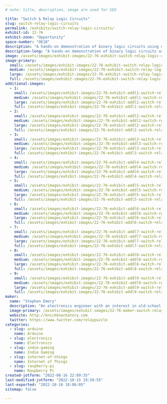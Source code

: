 ```yaml
---
# note: title, description, image are used for SEO

title: "Switch & Relay Logic Circuits"
slug: switch-relay-logic-circuits
permalink: /exhibits/switch-relay-logic-circuits/
exhibit-id: 22-76
exhibit-zone: "Opportunity"
space-number: "OE10"
description: "A hands-on demonstration of binary logic circuits using only switches and relays."
description-long: "A hands-on demonstration of binary logic circuits using only switches and relays. Circuits available for attendees to play with include a reconfigurable logic gate, a four-bit adder, a four-bit counter, river-crossing puzzles, and Ring the Bell, an IoT arcade machine based on the Chinese Ring Puzzle. Ring the Bell now has four levels of difficulty: players will be able to solve it by turning on four, five, six, or seven lights."
image: /assets/images/exhibit-images/22-76-exhibit-switch-relay-logic-circuits-img-8483-large.JPG
image-primary: 
  small: /assets/images/exhibit-images/22-76-exhibit-switch-relay-logic-circuits-img-8483-small.JPG
  medium: /assets/images/exhibit-images/22-76-exhibit-switch-relay-logic-circuits-img-8483-medium.JPG
  large: /assets/images/exhibit-images/22-76-exhibit-switch-relay-logic-circuits-img-8483-large.JPG
  full: /assets/images/exhibit-images/22-76-exhibit-switch-relay-logic-circuits-img-8483-full.JPG
additional-images: 
  - 1:
    small: /assets/images/exhibit-images/22-76-exhibit-addl1-switch-relay-logic-circuits-emery-adder-front-2-1024x768-small.png
    medium: /assets/images/exhibit-images/22-76-exhibit-addl1-switch-relay-logic-circuits-emery-adder-front-2-1024x768-medium.png
    large: /assets/images/exhibit-images/22-76-exhibit-addl1-switch-relay-logic-circuits-emery-adder-front-2-1024x768-large.png
    full: /assets/images/exhibit-images/22-76-exhibit-addl1-switch-relay-logic-circuits-emery-adder-front-2-1024x768-full.png
  - 2:
    small: /assets/images/exhibit-images/22-76-exhibit-addl2-switch-relay-logic-circuits-emery-adder-inside-1-1024x768-small.png
    medium: /assets/images/exhibit-images/22-76-exhibit-addl2-switch-relay-logic-circuits-emery-adder-inside-1-1024x768-medium.png
    large: /assets/images/exhibit-images/22-76-exhibit-addl2-switch-relay-logic-circuits-emery-adder-inside-1-1024x768-large.png
    full: /assets/images/exhibit-images/22-76-exhibit-addl2-switch-relay-logic-circuits-emery-adder-inside-1-1024x768-full.png
  - 3:
    small: /assets/images/exhibit-images/22-76-exhibit-addl3-switch-relay-logic-circuits-img-1440-small.JPG
    medium: /assets/images/exhibit-images/22-76-exhibit-addl3-switch-relay-logic-circuits-img-1440-medium.JPG
    large: /assets/images/exhibit-images/22-76-exhibit-addl3-switch-relay-logic-circuits-img-1440-large.JPG
    full: /assets/images/exhibit-images/22-76-exhibit-addl3-switch-relay-logic-circuits-img-1440-full.JPG
  - 4:
    small: /assets/images/exhibit-images/22-76-exhibit-addl4-switch-relay-logic-circuits-img-9076-small.JPG
    medium: /assets/images/exhibit-images/22-76-exhibit-addl4-switch-relay-logic-circuits-img-9076-medium.JPG
    large: /assets/images/exhibit-images/22-76-exhibit-addl4-switch-relay-logic-circuits-img-9076-large.JPG
    full: /assets/images/exhibit-images/22-76-exhibit-addl4-switch-relay-logic-circuits-img-9076-full.JPG
  - 5:
    small: /assets/images/exhibit-images/22-76-exhibit-addl5-switch-relay-logic-circuits-img-9078-small.JPG
    medium: /assets/images/exhibit-images/22-76-exhibit-addl5-switch-relay-logic-circuits-img-9078-medium.JPG
    large: /assets/images/exhibit-images/22-76-exhibit-addl5-switch-relay-logic-circuits-img-9078-large.JPG
    full: /assets/images/exhibit-images/22-76-exhibit-addl5-switch-relay-logic-circuits-img-9078-full.JPG
  - 6:
    small: /assets/images/exhibit-images/22-76-exhibit-addl6-switch-relay-logic-circuits-rtb-2018-full-1024x768-small.png
    medium: /assets/images/exhibit-images/22-76-exhibit-addl6-switch-relay-logic-circuits-rtb-2018-full-1024x768-medium.png
    large: /assets/images/exhibit-images/22-76-exhibit-addl6-switch-relay-logic-circuits-rtb-2018-full-1024x768-large.png
    full: /assets/images/exhibit-images/22-76-exhibit-addl6-switch-relay-logic-circuits-rtb-2018-full-1024x768-full.png
  - 7:
    small: /assets/images/exhibit-images/22-76-exhibit-addl7-switch-relay-logic-circuits-relaylogicgate-small.jpg
    medium: /assets/images/exhibit-images/22-76-exhibit-addl7-switch-relay-logic-circuits-relaylogicgate-medium.jpg
    large: /assets/images/exhibit-images/22-76-exhibit-addl7-switch-relay-logic-circuits-relaylogicgate-large.jpg
    full: /assets/images/exhibit-images/22-76-exhibit-addl7-switch-relay-logic-circuits-relaylogicgate-full.jpg
  - 8:
    small: /assets/images/exhibit-images/22-76-exhibit-addl8-switch-relay-logic-circuits-river-crossing-internal-1-1024x768-small.png
    medium: /assets/images/exhibit-images/22-76-exhibit-addl8-switch-relay-logic-circuits-river-crossing-internal-1-1024x768-medium.png
    large: /assets/images/exhibit-images/22-76-exhibit-addl8-switch-relay-logic-circuits-river-crossing-internal-1-1024x768-large.png
    full: /assets/images/exhibit-images/22-76-exhibit-addl8-switch-relay-logic-circuits-river-crossing-internal-1-1024x768-full.png
  - 9:
    small: /assets/images/exhibit-images/22-76-exhibit-addl9-switch-relay-logic-circuits-river-crossing-puzzles-3-1024x768-small.png
    medium: /assets/images/exhibit-images/22-76-exhibit-addl9-switch-relay-logic-circuits-river-crossing-puzzles-3-1024x768-medium.png
    large: /assets/images/exhibit-images/22-76-exhibit-addl9-switch-relay-logic-circuits-river-crossing-puzzles-3-1024x768-large.png
    full: /assets/images/exhibit-images/22-76-exhibit-addl9-switch-relay-logic-circuits-river-crossing-puzzles-3-1024x768-full.png
maker: 
  name: "Stephen Emery"
  description: "An electronics engineer with an interest in old-school switching logic. "
  image-primary: /assets/images/exhibit-images/22-76-maker-switch-relay-logic-circuits-profile-pic-small-225x300-medium.jpg
  website: http://knickknackatory.com
  twitter: https://www.twitter.com/relaypuzzle
categories: 
  - slug: arduino
    name: Arduino
  - slug: electronics
    name: Electronics
  - slug: indie-gaming
    name: Indie Gaming
  - slug: internet-of-things
    name: Internet of Things
  - slug: raspberry-pi
    name: Raspberry Pi
created-jotform: "2022-08-16 22:09:35"
last-modified-jotform: "2022-10-15 19:58:55"
last-exported: "2022-10-16 18:06:05"
sitemap: false

---
```

